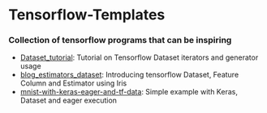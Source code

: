 # Tensorflow-Templates
### Collection of tensorflow programs that can be inspiring


* [Dataset_tutorial](https://github.com/ffedericoni/Tensorflow-Templates/blob/master/dataset_tutorial.ipynb): Tutorial on Tensorflow Dataset iterators and generator usage
* [blog_estimators_dataset](https://github.com/ffedericoni/Tensorflow-Templates/blob/master/blog_estimators_dataset.py): Introducing tensorflow Dataset, Feature Column and Estimator using Iris
* [mnist-with-keras-eager-and-tf-data](https://github.com/ffedericoni/Tensorflow-Templates/blob/master/2-mnist-with-keras-eager-and-tf-data.ipynb): Simple example with Keras, Dataset and eager execution

